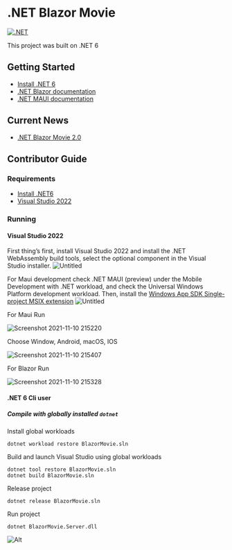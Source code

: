 # .NET Blazor Movie

[![.NET](https://github.com/Thuyen21/Blazor-Movie-/actions/workflows/dotnet.yml/badge.svg?branch=main)](https://github.com/Thuyen21/Blazor-Movie-/actions/workflows/dotnet.yml)

This project was built on .NET 6

## Getting Started

- [Install .NET 6](https://dotnet.microsoft.com/download/dotnet/6.0/)
- [.NET Blazor documentation](https://docs.microsoft.com/en-us/aspnet/core/blazor/?view=aspnetcore-6.0/)
- [.NET MAUI documentation](https://docs.microsoft.com/dotnet/maui)

## Current News

- [.NET Blazor Movie 2.0](https://github.com/Thuyen21/Blazor-Movie-/tree/v2)

## Contributor Guide

### Requirements

- [Install .NET6](https://dotnet.microsoft.com/download/dotnet/6.0)
- [Visual Studio 2022](https://visualstudio.microsoft.com/downloads/)

### Running

#### Visual Studio 2022

First thing’s first, install Visual Studio 2022 and install the .NET WebAssembly build tools, select the optional component in the Visual Studio installer.
![Untitled](https://user-images.githubusercontent.com/65522631/141151945-2180827c-a9d7-4cdb-976c-e94ae05ae391.png)

For Maui development check .NET MAUI (preview) under the Mobile Development with .NET workload, and check the Universal Windows Platform development workload. Then, install the [Windows App SDK Single-project MSIX extension](https://marketplace.visualstudio.com/items?itemName=ProjectReunion.MicrosoftSingleProjectMSIXPackagingToolsDev17)
![Untitled](https://user-images.githubusercontent.com/65522631/141134629-db279f1b-510c-4739-8fac-0a0ab38247fb.png)

For Maui Run

![Screenshot 2021-11-10 215220](https://user-images.githubusercontent.com/65522631/141135723-4ae08096-20cb-47f8-b85f-8a0f43cf3933.png)

Choose Window, Android, macOS, IOS

![Screenshot 2021-11-10 215407](https://user-images.githubusercontent.com/65522631/141136014-5b7d58d4-b354-41ca-85af-2a1a7def3d56.png)

For Blazor Run

![Screenshot 2021-11-10 215328](https://user-images.githubusercontent.com/65522631/141135873-7ecd3d4b-a51c-497f-b053-f3bde979e48d.png)

#### .NET 6 Cli user

##### Compile with globally installed `dotnet`

Install global workloads

```dotnetcli
dotnet workload restore BlazorMovie.sln
```

Build and launch Visual Studio using global workloads

```dotnetcli
dotnet tool restore BlazorMovie.sln
dotnet build BlazorMovie.sln
```

Release project

```dotnetcli
dotnet release BlazorMovie.sln
```

Run project

```dotnetcli
dotnet BlazorMovie.Server.dll
```

![Alt](https://repobeats.axiom.co/api/embed/76100e07b36834c17ad226d024ec31e65ad00081.svg "Repobeats analytics image")
